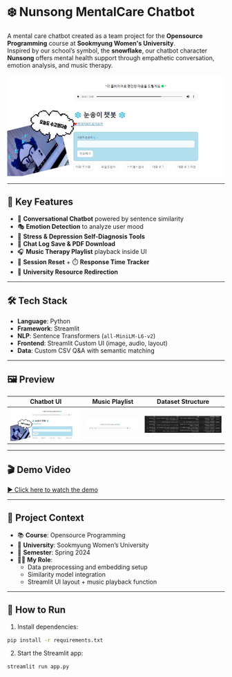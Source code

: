 # ❄️ Nunsong MentalCare Chatbot

A mental care chatbot created as a team project for the **Opensource Programming** course at **Sookmyung Women's University**.  
Inspired by our school’s symbol, the **snowflake**, our chatbot character **Nunsong** offers mental health support through empathetic conversation, emotion analysis, and music therapy.

<p align="center">
  <img src="./assets/main.png" alt="Nunsong Chatbot Main UI" width="600"/>
</p>

---

## 🧠 Key Features

- 💬 **Conversational Chatbot** powered by sentence similarity
- 🎭 **Emotion Detection** to analyze user mood
- 🧠 **Stress & Depression Self-Diagnosis Tools**
- 📝 **Chat Log Save & PDF Download**
- 🎧 **Music Therapy Playlist** playback inside UI
- 🔁 **Session Reset** + ⏱️ **Response Time Tracker**
- 🔗 **University Resource Redirection**

---

## 🛠️ Tech Stack

- **Language**: Python
- **Framework**: Streamlit
- **NLP**: Sentence Transformers (`all-MiniLM-L6-v2`)
- **Frontend**: Streamlit Custom UI (image, audio, layout)
- **Data**: Custom CSV Q&A with semantic matching

---

## 🖼️ Preview

| Chatbot UI | Music Playlist | Dataset Structure |
|------------|----------------|-------------------|
| ![main](./assets/main.png) | ![playlist](./assets/playlist.png) | ![dataset](./assets/dataset.png) |

---

## 🎬 Demo Video

[▶️ Click here to watch the demo](https://www.youtube.com/watch?v=A2mP6LT728U)

---

## 📌 Project Context

- 📚 **Course**: Opensource Programming  
- 🏫 **University**: Sookmyung Women’s University  
- 📅 **Semester**: Spring 2024  
- 👩‍💻 **My Role**:
  - Data preprocessing and embedding setup
  - Similarity model integration
  - Streamlit UI layout + music playback function

---

## 🚀 How to Run

1. Install dependencies:
```bash
pip install -r requirements.txt
```
2. Start the Streamlit app:
```bash
streamlit run app.py
```
